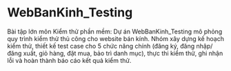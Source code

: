 # WebBanKinh_Testing
Bài tập lớn môn Kiểm thử phần mềm: Dự án WebBanKinh_Testing mô phỏng quy trình kiểm thử thủ công cho website bán kính. Nhóm xây dựng kế hoạch kiểm thử, thiết kế test case cho 5 chức năng chính (đăng ký, đăng nhập/đăng xuất, giỏ hàng, đặt mua, bảo trì danh mục), thực thi kiểm thử, ghi nhận lỗi và hoàn thành báo cáo kết quả kiểm thử.
